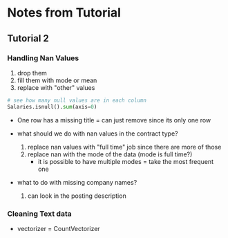 # Notes from Tutorial

## Tutorial 2

### Handling Nan Values
1. drop them
2. fill them with mode or mean
3. replace with "other" values

``` python
# see how many null values are in each column
Salaries.isnull().sum(axis=0)
```

- One row has a missing title = can just remove since its only one row

- what should we do with nan values in the contract type?
    1. replace nan values with "full time" job since there are more of those
    2. replace nan with the mode of the data (mode is full time?)
        - it is possible to have multiple modes = take the most frequent one

- what to do with missing company names?
    1. can look in the posting description

### Cleaning Text data
- vectorizer = CountVectorizer
